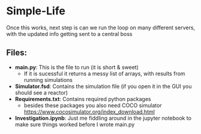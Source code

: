 # Simple-Life

Once this works, next step is can we run the loop on many different servers, with the updated info getting sent to a central boss



## Files:
  - **main.py**: This is the file to run (it is short & sweet)
    - If it is sucessful it returns a messy list of arrays, with results from running simulations
  - **Simulator.fsd**: Contains the simulation file (if you open it in the GUI you should see a reactor)
  - **Requirements.txt**: Contains required python packages
    - besides these packages you also need COCO simulator https://www.cocosimulator.org/index_download.html
  - **Investigation.ipynb**: Just me fiddling around in the jupyter notebook to make sure things worked before I wrote main.py


